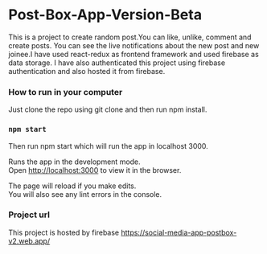 # Post-Box-App-Version-Beta
This is a project to create random post.You can like, unlike, comment and create posts. You can see the live notifications about the new post and new joinee.I have used react-redux as frontend framework and used firebase as data storage. I have also authenticated this project using firebase authentication and also hosted it from firebase.


### How to run in your computer
Just clone the repo using git clone <link> and then run npm install.

### `npm start`
Then run npm start which will run the app in localhost 3000.

Runs the app in the development mode.<br />
Open [http://localhost:3000](http://localhost:3000) to view it in the browser.

The page will reload if you make edits.<br />
You will also see any lint errors in the console.



### Project url
This project is hosted by firebase
https://social-media-app-postbox-v2.web.app/
